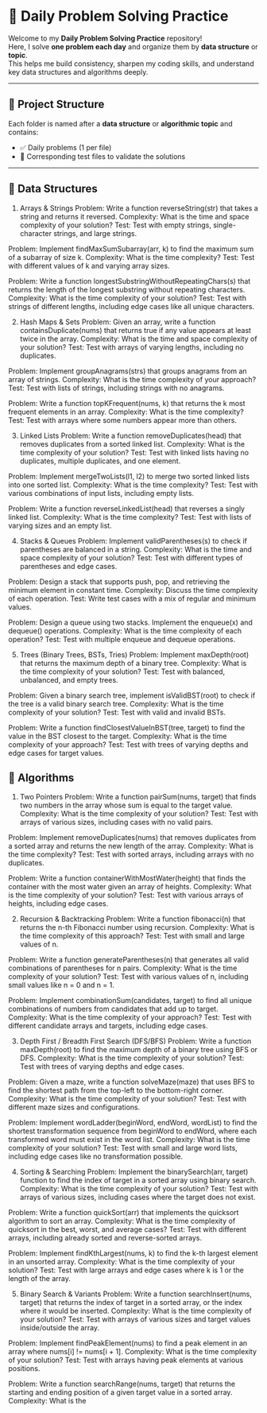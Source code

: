 # 🧠 Daily Problem Solving Practice

Welcome to my **Daily Problem Solving Practice** repository!  
Here, I solve **one problem each day** and organize them by **data structure** or **topic**.  
This helps me build consistency, sharpen my coding skills, and understand key data structures and algorithms deeply.

---

## 📁 Project Structure

Each folder is named after a **data structure** or **algorithmic topic** and contains:

- ✅ Daily problems (1 per file)
- 🧪 Corresponding test files to validate the solutions

---

## 🔹 Data Structures
1. Arrays & Strings
Problem:
Write a function reverseString(str) that takes a string and returns it reversed.
Complexity: What is the time and space complexity of your solution?
Test: Test with empty strings, single-character strings, and large strings.

Problem:
Implement findMaxSumSubarray(arr, k) to find the maximum sum of a subarray of size k.
Complexity: What is the time complexity?
Test: Test with different values of k and varying array sizes.

Problem:
Write a function longestSubstringWithoutRepeatingChars(s) that returns the length of the longest substring without repeating characters.
Complexity: What is the time complexity of your solution?
Test: Test with strings of different lengths, including edge cases like all unique characters.

2. Hash Maps & Sets
Problem:
Given an array, write a function containsDuplicate(nums) that returns true if any value appears at least twice in the array.
Complexity: What is the time and space complexity of your solution?
Test: Test with arrays of varying lengths, including no duplicates.

Problem:
Implement groupAnagrams(strs) that groups anagrams from an array of strings.
Complexity: What is the time complexity of your approach?
Test: Test with lists of strings, including strings with no anagrams.

Problem:
Write a function topKFrequent(nums, k) that returns the k most frequent elements in an array.
Complexity: What is the time complexity?
Test: Test with arrays where some numbers appear more than others.

3. Linked Lists
Problem:
Write a function removeDuplicates(head) that removes duplicates from a sorted linked list.
Complexity: What is the time complexity of your solution?
Test: Test with linked lists having no duplicates, multiple duplicates, and one element.

Problem:
Implement mergeTwoLists(l1, l2) to merge two sorted linked lists into one sorted list.
Complexity: What is the time complexity?
Test: Test with various combinations of input lists, including empty lists.

Problem:
Write a function reverseLinkedList(head) that reverses a singly linked list.
Complexity: What is the time complexity?
Test: Test with lists of varying sizes and an empty list.

4. Stacks & Queues
Problem:
Implement validParentheses(s) to check if parentheses are balanced in a string.
Complexity: What is the time and space complexity of your solution?
Test: Test with different types of parentheses and edge cases.

Problem:
Design a stack that supports push, pop, and retrieving the minimum element in constant time.
Complexity: Discuss the time complexity of each operation.
Test: Write test cases with a mix of regular and minimum values.

Problem:
Design a queue using two stacks. Implement the enqueue(x) and dequeue() operations.
Complexity: What is the time complexity of each operation?
Test: Test with multiple enqueue and dequeue operations.

5. Trees (Binary Trees, BSTs, Tries)
Problem:
Implement maxDepth(root) that returns the maximum depth of a binary tree.
Complexity: What is the time complexity of your solution?
Test: Test with balanced, unbalanced, and empty trees.

Problem:
Given a binary search tree, implement isValidBST(root) to check if the tree is a valid binary search tree.
Complexity: What is the time complexity of your solution?
Test: Test with valid and invalid BSTs.

Problem:
Write a function findClosestValueInBST(tree, target) to find the value in the BST closest to the target.
Complexity: What is the time complexity of your approach?
Test: Test with trees of varying depths and edge cases for target values.

## 🔹 Algorithms

1. Two Pointers
Problem:
Write a function pairSum(nums, target) that finds two numbers in the array whose sum is equal to the target value.
Complexity: What is the time complexity of your solution?
Test: Test with arrays of various sizes, including cases with no valid pairs.

Problem:
Implement removeDuplicates(nums) that removes duplicates from a sorted array and returns the new length of the array.
Complexity: What is the time complexity?
Test: Test with sorted arrays, including arrays with no duplicates.

Problem:
Write a function containerWithMostWater(height) that finds the container with the most water given an array of heights.
Complexity: What is the time complexity of your solution?
Test: Test with various arrays of heights, including edge cases.

2. Recursion & Backtracking
Problem:
Write a function fibonacci(n) that returns the n-th Fibonacci number using recursion.
Complexity: What is the time complexity of this approach?
Test: Test with small and large values of n.

Problem:
Write a function generateParentheses(n) that generates all valid combinations of parentheses for n pairs.
Complexity: What is the time complexity of your solution?
Test: Test with various values of n, including small values like n = 0 and n = 1.

Problem:
Implement combinationSum(candidates, target) to find all unique combinations of numbers from candidates that add up to target.
Complexity: What is the time complexity of your approach?
Test: Test with different candidate arrays and targets, including edge cases.

3. Depth First / Breadth First Search (DFS/BFS)
Problem:
Write a function maxDepth(root) to find the maximum depth of a binary tree using BFS or DFS.
Complexity: What is the time complexity of your solution?
Test: Test with trees of varying depths and edge cases.

Problem:
Given a maze, write a function solveMaze(maze) that uses BFS to find the shortest path from the top-left to the bottom-right corner.
Complexity: What is the time complexity of your solution?
Test: Test with different maze sizes and configurations.

Problem:
Implement wordLadder(beginWord, endWord, wordList) to find the shortest transformation sequence from beginWord to endWord, where each transformed word must exist in the word list.
Complexity: What is the time complexity of your solution?
Test: Test with small and large word lists, including edge cases like no transformation possible.

4. Sorting & Searching
Problem:
Implement the binarySearch(arr, target) function to find the index of target in a sorted array using binary search.
Complexity: What is the time complexity of your solution?
Test: Test with arrays of various sizes, including cases where the target does not exist.

Problem:
Write a function quickSort(arr) that implements the quicksort algorithm to sort an array.
Complexity: What is the time complexity of quicksort in the best, worst, and average cases?
Test: Test with different arrays, including already sorted and reverse-sorted arrays.

Problem:
Implement findKthLargest(nums, k) to find the k-th largest element in an unsorted array.
Complexity: What is the time complexity of your solution?
Test: Test with large arrays and edge cases where k is 1 or the length of the array.

5. Binary Search & Variants
Problem:
Write a function searchInsert(nums, target) that returns the index of target in a sorted array, or the index where it would be inserted.
Complexity: What is the time complexity of your solution?
Test: Test with arrays of various sizes and target values inside/outside the array.

Problem:
Implement findPeakElement(nums) to find a peak element in an array where nums[i] != nums[i + 1].
Complexity: What is the time complexity of your solution?
Test: Test with arrays having peak elements at various positions.

Problem:
Write a function searchRange(nums, target) that returns the starting and ending position of a given target value in a sorted array.
Complexity: What is the
